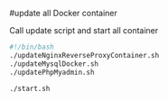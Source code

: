 #update all Docker container

Call update script and start all container

````bash
#!/bin/bash
./updateNginxReverseProxyContainer.sh
./updateMysqlDocker.sh
./updatePhpMyadmin.sh

./start.sh
````
